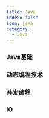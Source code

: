 ```yaml
---
title: Java
index: false
icon: java
category:
  - Java
---
```


### Java基础


### 动态编程技术

### 并发编程

### IO